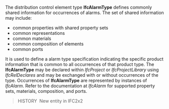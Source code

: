 ﻿The distribution control element type **IfcAlarmType** defines commonly shared information for occurrences of alarms. The set of shared information may include:

* common properties with shared property sets
* common representations
* common materials
* common composition of elements
* common ports

It is used to define a alarm type specification indicating the specific product information that is common to all occurrences of that product type. The **IfcAlarmType** may be declared within _IfcProject_ or _IfcProjectLibrary_ using _IfcRelDeclares_ and may be exchanged with or without occurrences of the type. Occurrences of **IfcAlarmType** are represented by instances of _IfcAlarm_. Refer to the documentation at _IfcAlarm_ for supported property sets, materials, composition, and ports.

> HISTORY&nbsp; New entity in IFC2x2
